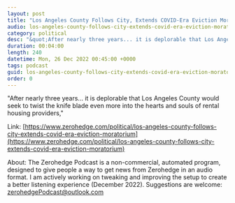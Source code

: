 ```yaml
---
layout: post
title: "Los Angeles County Follows City, Extends COVID-Era Eviction Moratorium"
audio: los-angeles-county-follows-city-extends-covid-era-eviction-moratorium-0
category: political
desc: "&quot;After nearly three years... it is deplorable that Los Angeles County would seek to twist the knife blade even more into the hearts and souls of rental housing providers,&quot; "
duration: 00:04:00
length: 240
datetime: Mon, 26 Dec 2022 00:45:00 +0000
tags: podcast
guid: los-angeles-county-follows-city-extends-covid-era-eviction-moratorium-0
order: 0
---
```

&quot;After nearly three years... it is deplorable that Los Angeles County would seek to twist the knife blade even more into the hearts and souls of rental housing providers,&quot; 

Link: [https://www.zerohedge.com/political/los-angeles-county-follows-city-extends-covid-era-eviction-moratorium](https://www.zerohedge.com/political/los-angeles-county-follows-city-extends-covid-era-eviction-moratorium)

About: The Zerohedge Podcast is a non-commercial, automated program, designed to give people a way to get news from Zerohedge in an audio format.  I am actively working on tweaking and improving the setup to create a better listening experience (December 2022).  Suggestions are welcome: [zerohedgePodcast@outlook.com](mailto:zerohedgePodcast@outlook.com)